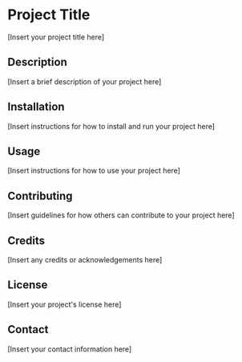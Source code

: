 
# Project Title

[Insert your project title here]

## Description

[Insert a brief description of your project here]

## Installation

[Insert instructions for how to install and run your project here]

## Usage

[Insert instructions for how to use your project here]

## Contributing

[Insert guidelines for how others can contribute to your project here]

## Credits

[Insert any credits or acknowledgements here]

## License

[Insert your project's license here]

## Contact

[Insert your contact information here]

